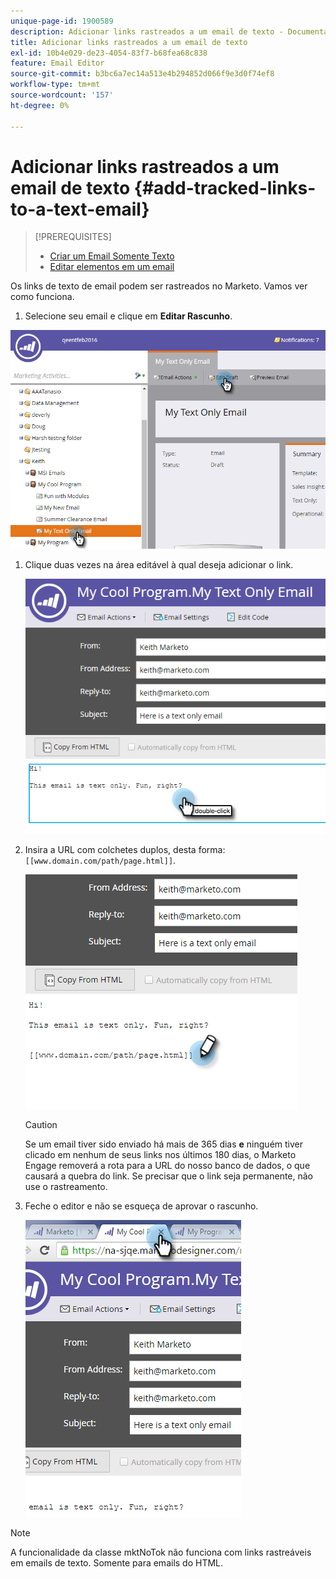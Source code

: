 ```yaml
---
unique-page-id: 1900589
description: Adicionar links rastreados a um email de texto - Documentação do Marketo - Documentação do produto
title: Adicionar links rastreados a um email de texto
exl-id: 10b4e029-de23-4054-83f7-b68fea68c838
feature: Email Editor
source-git-commit: b3bc6a7ec14a513e4b294852d066f9e3d0f74ef8
workflow-type: tm+mt
source-wordcount: '157'
ht-degree: 0%

---
```


# Adicionar links rastreados a um email de texto {#add-tracked-links-to-a-text-email}

>[!PREREQUISITES]
>
>* [Criar um Email Somente Texto](/help/marketo/product-docs/email-marketing/general/creating-an-email/create-a-text-only-email.md)
>* [Editar elementos em um email](/help/marketo/product-docs/email-marketing/general/email-editor-2/edit-elements-in-an-email.md)

Os links de texto de email podem ser rastreados no Marketo. Vamos ver como funciona.

1. Selecione seu email e clique em **Editar Rascunho**.

![](assets/one-9.png)

1. Clique duas vezes na área editável à qual deseja adicionar o link.

   ![](assets/two-8.png)

1. Insira a URL com colchetes duplos, desta forma: `[[www.domain.com/path/page.html]]`.

   ![](assets/three-8.png)

   >[!CAUTION]
   >
   >Se um email tiver sido enviado há mais de 365 dias **e** ninguém tiver clicado em nenhum de seus links nos últimos 180 dias, o Marketo Engage removerá a rota para a URL do nosso banco de dados, o que causará a quebra do link. Se precisar que o link seja permanente, não use o rastreamento.

1. Feche o editor e não se esqueça de aprovar o rascunho.

   ![](assets/four-6.png)

>[!NOTE]
>
>A funcionalidade da classe mktNoTok não funciona com links rastreáveis em emails de texto. Somente para emails do HTML.
